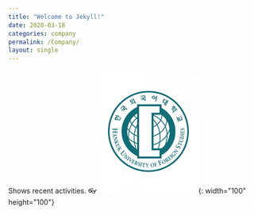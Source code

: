 ```yaml
---
title: "Welcome to Jekyll!"
date: 2020-03-18
categories: company
permalink: /Company/
layout: single
---
```

Shows recent activities. 👓
![hankuk](../assets/images/hankuk.png){: width="100" height="100"}



[jekyll-docs]: https://jekyllrb.com/docs/home
[jekyll-gh]:   https://github.com/jekyll/jekyll
[jekyll-talk]: https://talk.jekyllrb.com/
[0501]: https://github.com/lllilllilllilili/lllilllilllilili.github.io/blob/master/_posts/2020-03-19-third-post.md
